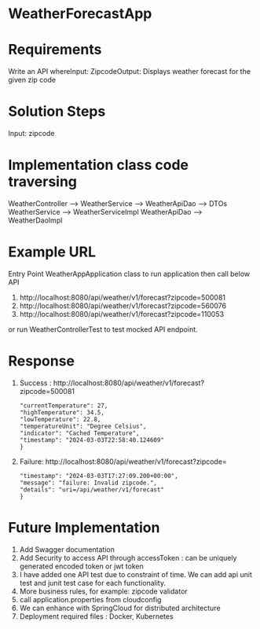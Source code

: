 # WeatherForecastApp

# Requirements
Write an API whereInput:
ZipcodeOutput:
Displays weather forecast for the given zip code

# Solution Steps
Input: zipcode

# Implementation class code traversing
WeatherController --> WeatherService --> WeatherApiDao --> DTOs
WeatherService --> WeatherServiceImpl
WeatherApiDao --> WeatherDaoImpl

# Example URL
Entry Point WeatherAppApplication class to run application then call below API
1. http://localhost:8080/api/weather/v1/forecast?zipcode=500081
2. http://localhost:8080/api/weather/v1/forecast?zipcode=560076
3. http://localhost:8080/api/weather/v1/forecast?zipcode=110053

or run WeatherControllerTest to test mocked API endpoint.

# Response
1. Success : http://localhost:8080/api/weather/v1/forecast?zipcode=500081
   ```{
   "currentTemperature": 27,
   "highTemperature": 34.5,
   "lowTemperature": 22.8,
   "temperatureUnit": "Degree Celsius",
   "indicator": "Cached Temperature",
   "timestamp": "2024-03-03T22:58:40.124609"
   }
2. Failure: http://localhost:8080/api/weather/v1/forecast?zipcode=
   ```{
   "timestamp": "2024-03-03T17:27:09.200+00:00",
   "message": "failure: Invalid zipcode.",
   "details": "uri=/api/weather/v1/forecast"
   }

# Future Implementation
1. Add Swagger documentation
2. Add Security to access API through accessToken : can be uniquely generated encoded token or jwt token
3. I have added one API test due to constraint of time. We can add api unit test and junit test case for each functionality.
3. More business rules, for example: zipcode validator
4. call application.properties from cloudconfig
5. We can enhance with SpringCloud for distributed architecture
6. Deployment required files : Docker, Kubernetes







